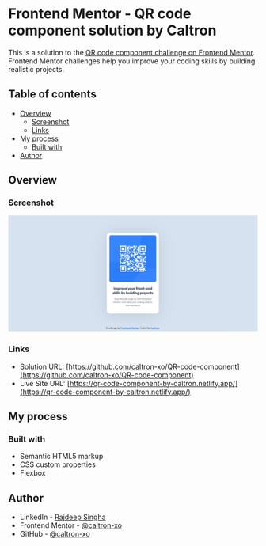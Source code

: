 # Frontend Mentor - QR code component solution by Caltron

This is a solution to the [QR code component challenge on Frontend Mentor](https://www.frontendmentor.io/challenges/qr-code-component-iux_sIO_H). Frontend Mentor challenges help you improve your coding skills by building realistic projects.

## Table of contents

- [Overview](#overview)
  - [Screenshot](#screenshot)
  - [Links](#links)
- [My process](#my-process)
  - [Built with](#built-with)
- [Author](#author)

## Overview

### Screenshot

![](/screenshot.jpg)

### Links

- Solution URL: [https://github.com/caltron-xo/QR-code-component](https://github.com/caltron-xo/QR-code-component)
- Live Site URL: [https://qr-code-component-by-caltron.netlify.app/](https://qr-code-component-by-caltron.netlify.app/)

## My process

### Built with

- Semantic HTML5 markup
- CSS custom properties
- Flexbox

## Author

- LinkedIn - [Rajdeep Singha](https://www.linkedin.com/in/rajdeepsingha/)
- Frontend Mentor - [@caltron-xo](https://www.frontendmentor.io/profile/caltron-xo)
- GitHub - [@caltron-xo](https://github.com/caltron-xo)
